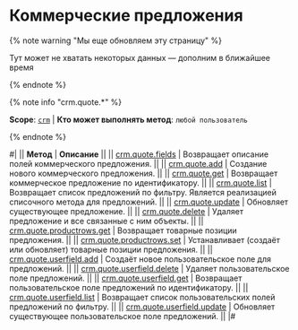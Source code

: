 # Коммерческие предложения

{% note warning "Мы еще обновляем эту страницу" %}

Тут может не хватать некоторых данных — дополним в ближайшее время

{% endnote %}

{% note info "crm.quote.*" %}

**Scope**: [`crm`](../../scopes/permissions.md) | **Кто может выполнять метод**: `любой пользователь`

{% endnote %}

#|
|| **Метод** | **Описание** ||
|| [crm.quote.fields](./crm-quote-fields.md) | Возвращает описание полей коммерческого предложения. ||
|| [crm.quote.add](./crm-quote-add.md) | Создание нового коммерческого предложения. ||
|| [crm.quote.get](./crm-quote-get.md) | Возвращает коммерческое предложение по идентификатору. ||
|| [crm.quote.list](./crm-quote-list.md) | Возвращает список предложений по фильтру. Является реализацией списочного метода для предложений. ||
|| [crm.quote.update](./crm-quote-update.md) | Обновляет существующее предложение. ||
|| [crm.quote.delete](./crm-quote-delete.md) | Удаляет предложение и все связанные с ним объекты. ||
|| [crm.quote.productrows.get](./crm-quote-product-rows-get.md) | Возвращает товарные позиции предложения. ||
|| [crm.quote.productrows.set](./crm-quote-product-rows-set.md) | Устанавливает (создаёт или обновляет) товарные позиции предложения. ||
|| [crm.quote.userfield.add](./crm-quote-user-field-add.md) | Создаёт новое пользовательское поле для предложений. ||
|| [crm.quote.userfield.delete](./crm-quote-user-field-delete.md) | Удаляет пользовательское поле предложений. ||
|| [crm.quote.userfield.get](./crm-quote-user-field-get.md) | Возвращает пользовательское поле предложений по идентификатору. ||
|| [crm.quote.userfield.list](./crm-quote-user-field-list.md) | Возвращает список пользовательских полей предложений по фильтру. ||
|| [crm.quote.userfield.update](./crm-quote-user-field-update.md) | Обновляет существующее пользовательское поле предложений. ||
|#
